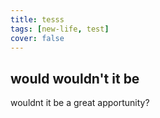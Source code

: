 ```yaml
---
title: tesss
tags: [new-life, test]
cover: false
---
```

## would    wouldn't it be 

wouldnt it be a great apportunity?